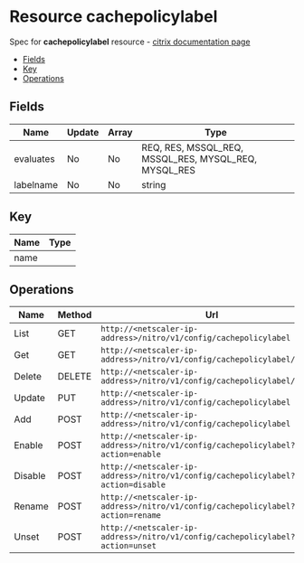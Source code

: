 # Resource cachepolicylabel

Spec for **cachepolicylabel** resource - [citrix documentation page](https://developer-docs.citrix.com/projects/netscaler-nitro-api/en/11.0/configuration/integrated-caching/cachepolicylabel/cachepolicylabel/)

- [Fields](#fields)
- [Key](#key)
- [Operations](#operations)

## Fields

| Name | Update | Array | Type |
|----|----|----|----|
|evaluates|No|No|REQ, RES, MSSQL_REQ, MSSQL_RES, MYSQL_REQ, MYSQL_RES|
|labelname|No|No|string|

## Key

| Name | Type |
|----|----|
| name |  |

## Operations

| Name | Method | Url |
|----|----|----|
| List | GET | `http://<netscaler-ip-address>/nitro/v1/config/cachepolicylabel` |
| Get | GET | `http://<netscaler-ip-address>/nitro/v1/config/cachepolicylabel/<name>` |
| Delete | DELETE | `http://<netscaler-ip-address>/nitro/v1/config/cachepolicylabel/<name>` |
| Update | PUT | `http://<netscaler-ip-address>/nitro/v1/config/cachepolicylabel` |
| Add | POST | `http://<netscaler-ip-address>/nitro/v1/config/cachepolicylabel` |
| Enable | POST | `http://<netscaler-ip-address>/nitro/v1/config/cachepolicylabel?action=enable` |
| Disable | POST | `http://<netscaler-ip-address>/nitro/v1/config/cachepolicylabel?action=disable` |
| Rename | POST | `http://<netscaler-ip-address>/nitro/v1/config/cachepolicylabel?action=rename` |
| Unset | POST | `http://<netscaler-ip-address>/nitro/v1/config/cachepolicylabel?action=unset` |

